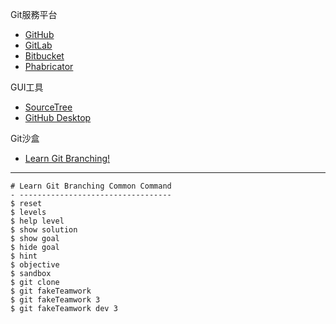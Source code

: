 Git服務平台
- [GitHub](https://github.com/)
- [GitLab](https://about.gitlab.com/)
- [Bitbucket](https://bitbucket.org/product/)
- [Phabricator](https://www.phacility.com/phabricator/)

GUI工具
- [SourceTree](https://www.sourcetreeapp.com/)
- [GitHub Desktop](https://desktop.github.com/)

Git沙盒
- [Learn Git Branching!](https://learngitbranching.js.org/?locale=zh_TW)

---

```
# Learn Git Branching Common Command
- ----------------------------------
$ reset
$ levels
$ help level
$ show solution
$ show goal
$ hide goal
$ hint
$ objective
$ sandbox
$ git clone
$ git fakeTeamwork
$ git fakeTeamwork 3
$ git fakeTeamwork dev 3	
```